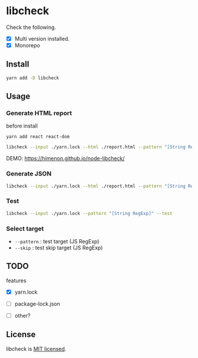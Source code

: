 # libcheck

Check the following.

* [x] Multi version installed.
* [x] Monorepo

## Install

```bash
yarn add -D libcheck
```

## Usage

### Generate HTML report

before install

```
yarn add react react-dom
```

```bash
libcheck --input ./yarn.lock --html ./report.html --pattern "[String RegExp]"
```

DEMO: https://himenon.github.io/node-libcheck/

### Generate JSON

```bash
libcheck --input ./yarn.lock --html ./report.html --pattern "[String RegExp]"
```

### Test

```bash
libcheck --input ./yarn.lock --pattern "[String RegExp]" --test
```

### Select target

* `--pattern` : test target (JS RegExp)
* `--skip`    : test skip target (JS RegExp)

## TODO

features

* [x] yarn.lock
* [ ] package-lock.json
* [ ] other?


## License

libcheck is [MIT licensed](https://github.com/Himenon/libcheck/blob/master/LICENSE).
